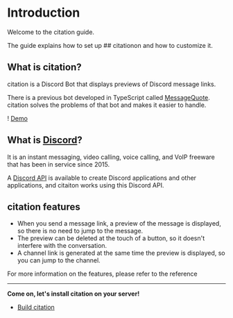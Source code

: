 # Introduction

Welcome to the citation guide.

The guide explains how to set up ## citationon and how to customize it.

## What is citation?

citation is a Discord Bot that displays previews of Discord message links.

There is a previous bot developed in TypeScript called [MessageQuote](https://github.com/m2en/MessageQuote). citation solves the problems of that bot and makes it easier to handle.

! [Demo](https://github.com/citation-dev/citation/raw/main/docs/docs/version2/image/gif/quote.gif)

## What is [Discord](https://discord.com/)?

It is an instant messaging, video calling, voice calling, and VoIP freeware that has been in service since 2015.

A [Discord API](https://discord.com/developers/docs/intro) is available to create Discord applications and other applications, and citaiton works using this Discord API.

## citation features

- When you send a message link, a preview of the message is displayed, so there is no need to jump to the message.
- The preview can be deleted at the touch of a button, so it doesn't interfere with the conversation.
- A channel link is generated at the same time the preview is displayed, so you can jump to the channel.

For more information on the features, please refer to the reference

----

**Come on, let's install citation on your server!**

- [Build citation](./getting-started.md)
